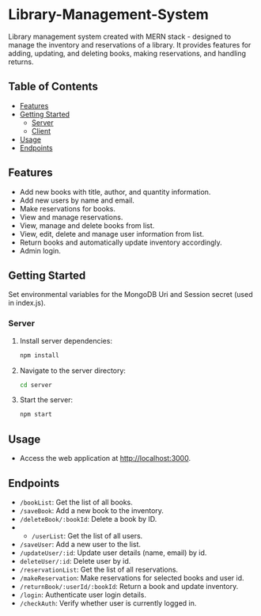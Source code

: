 # Library-Management-System
Library management system created with MERN stack - designed to manage the inventory and reservations of a library. It provides features for adding, updating, and deleting books, making reservations, and handling returns.

## Table of Contents
- [Features](#features)
- [Getting Started](#getting-started)
  - [Server](#server)
  - [Client](#client)
- [Usage](#usage)
- [Endpoints](#endpoints)

## Features

- Add new books with title, author, and quantity information.
- Add new users by name and email.
- Make reservations for books.
- View and manage reservations.
- View, manage and delete books from list.
- View, edit, delete and manage user information from list.
- Return books and automatically update inventory accordingly.
- Admin login.

## Getting Started
Set environmental variables for the MongoDB Uri and Session secret (used in index.js).

### Server
1. Install server dependencies:
   ```bash
   npm install
2. Navigate to the server directory:
   ```bash
   cd server
3. Start the server:
    ```bash
   npm start

## Usage

- Access the web application at [http://localhost:3000](http://localhost:3000).

## Endpoints

- `/bookList`: Get the list of all books.
- `/saveBook`: Add a new book to the inventory.
- `/deleteBook/:bookId`: Delete a book by ID.
- - `/userList`: Get the list of all users.
- `/saveUser`: Add a new user to the list.
- `/updateUser/:id`: Update user details (name, email) by id.
- `deleteUser/:id`: Delete user by id.
- `/reservationList`: Get the list of all reservations.
- `/makeReservation`: Make reservations for selected books and user id.
- `/returnBook/:userId/:bookId`: Return a book and update inventory.
- `/login`: Authenticate user login details.
- `/checkAuth`: Verify whether user is currently logged in.


